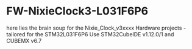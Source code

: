 # FW-NixieClock3-L031F6P6
here lies the brain soup for the Nixie_Clock_v3xxxx Hardware projects - tailored for the STM32L031F6P6
Use STM32CubeIDE v1.12.0/1 and CUBEMX v6.7
